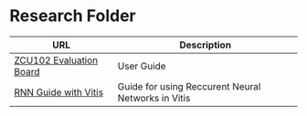 # Research Folder

| URL | Description |
| --- | --- |
| [ZCU102 Evaluation Board](https://docs.xilinx.com/v/u/en-US/ug1182-zcu102-eval-bd) | User Guide |
| [RNN Guide with Vitis](https://docs.xilinx.com/r/en-US/ug1563-vitis-ai-rnn/Overview) | Guide for using Reccurent Neural Networks in Vitis |